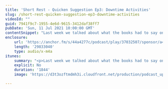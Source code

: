 ```yaml
---
title: 'Short Rest - Quicken Suggestion Ep3: Downtime Activities'
slug: /short-rest-quicken-suggestion-ep3-downtime-activities
videoId: ""
guid: 7941f9c7-1955-4e6d-9615-3412daf38ff7
pubDate: 'Sun, 11 Jul 2021 10:00:00 GMT'
contentSnippet: "Last week we talked about what the books had to say on downtime. This week we're gonna give you our tips and ideas to fill the space between adventures!\nSupport us at:\nhttps://www.patreon.com/RulesAsWritten\nhttps://anchor.fm/rules-as-written\nContact us at:\nToby@rulesaswrittenshow.com\nCheck us out at:\nhttps://rulesaswrittenshow.com/\nhttps://www.youtube.com/channel/UCpqh72Jl2K09HvKBiqMixAA\nhttps://anchor.fm/app\n\n--- \n\nSend in a voice message: https://anchor.fm/rules-as-written/message\nSupport this podcast: https://anchor.fm/rules-as-written/support"
enclosure:
    url: 'https://anchor.fm/s/44a4277c/podcast/play/37032507/sponsor/a4d2m75/https%3A%2F%2Fd3ctxlq1ktw2nl.cloudfront.net%2Fstaging%2F2021-07-11%2Fe779c4764e885dbbacd4d3db4e664c9e.m4a'
    length: '29833040'
    type: audio/x-m4a
itunes:
    summary: "<p>Last week we talked about what the books had to say on downtime. This week we're gonna give you our tips and ideas to fill the space between adventures!</p>\n<p>Support us at:</p>\n<p>https://www.patreon.com/RulesAsWritten</p>\n<p>https://anchor.fm/rules-as-written</p>\n<p>Contact us at:</p>\n<p>Toby@rulesaswrittenshow.com</p>\n<p>Check us out at:</p>\n<p>https://rulesaswrittenshow.com/</p>\n<p>https://www.youtube.com/channel/UCpqh72Jl2K09HvKBiqMixAA</p>\n\n--- \n\nThis episode is sponsored by \n· Anchor: The easiest way to make a podcast.  <a href=\"https://anchor.fm/app\">https://anchor.fm/app</a>\n\n--- \n\nSend in a voice message: https://anchor.fm/rules-as-written/message\nSupport this podcast: <a href=\"https://anchor.fm/rules-as-written/support\" rel=\"payment\">https://anchor.fm/rules-as-written/support</a>"
    explicit: No
    duration: '1844'
    image: 'https://d3t3ozftmdmh3i.cloudfront.net/production/podcast_uploaded_nologo/11416087/11416087-1608268890882-d52edffa36ed2.jpg'

---
```

